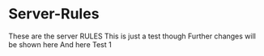 # Server-Rules

These are the server RULES
This is just a test though
Further changes will be shown here
And here
Test 1
